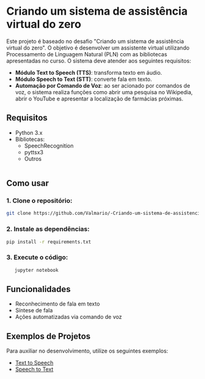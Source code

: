 # Criando um sistema de assistência virtual do zero

Este projeto é baseado no desafio "Criando um sistema de assistência virtual do zero". O objetivo é desenvolver um assistente virtual utilizando Processamento de Linguagem Natural (PLN) com as bibliotecas apresentadas no curso. O sistema deve atender aos seguintes requisitos:

- **Módulo Text to Speech (TTS)**: transforma texto em áudio.
- **Módulo Speech to Text (STT)**: converte fala em texto.
- **Automação por Comando de Voz**: ao ser acionado por comandos de voz, o sistema realiza funções como abrir uma pesquisa no Wikipedia, abrir o YouTube e apresentar a localização de farmácias próximas.

## Requisitos

- Python 3.x
- Bibliotecas:
  - SpeechRecognition
  - pyttsx3
  - Outros
   ```
## Como usar

### 1. Clone o repositório:
   ```bash
   git clone https://github.com/Valmario/-Criando-um-sistema-de-assistencia-virtual-do-zero.git
   ```
### 2. Instale as dependências:
   ```bash
   pip install -r requirements.txt
  ```
### 3. Execute o código:
```bash
   jupyter notebook
   ```

## Funcionalidades

- Reconhecimento de fala em texto
- Síntese de fala
- Ações automatizadas via comando de voz

## Exemplos de Projetos

Para auxiliar no desenvolvimento, utilize os seguintes exemplos:

- [Text to Speech](https://github.com/diegobrunoDIO/Text-to-Speech-DIO)
- [Speech to Text](https://github.com/diegobrunoDIO/Speech-to-text-ML-DIO)

